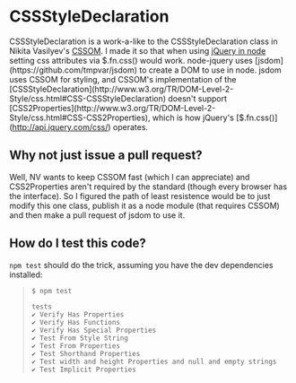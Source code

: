 CSSStyleDeclaration
===================

CSSStyleDeclaration is a work-a-like to the CSSStyleDeclaration class in Nikita Vasilyev's [CSSOM](https://github.com/NV/CSSOM). I made it so that when using [jQuery in node](https://github.com/tmtk75/node-jquery) setting css attributes via $.fn.css() would work. node-jquery uses [jsdom](https://github.com/tmpvar/jsdom) to create a DOM to use in node. jsdom uses CSSOM for styling, and CSSOM's implementation of the [CSSStyleDeclaration](http://www.w3.org/TR/DOM-Level-2-Style/css.html#CSS-CSSStyleDeclaration) doesn't support [CSS2Properties](http://www.w3.org/TR/DOM-Level-2-Style/css.html#CSS-CSS2Properties), which is how jQuery's [$.fn.css()](http://api.jquery.com/css/) operates.


Why not just issue a pull request?
----
Well, NV wants to keep CSSOM fast (which I can appreciate) and CSS2Properties aren't required by the standard (though every browser has the interface). So I figured the path of least resistence would be to just modify this one class, publish it as a node module (that requires CSSOM) and then make a pull request of jsdom to use it.

How do I test this code?
---
`npm test` should do the trick, assuming you have the dev dependencies installed:
> ```
> $ npm test
>
> tests
> ✔ Verify Has Properties
> ✔ Verify Has Functions
> ✔ Verify Has Special Properties
> ✔ Test From Style String
> ✔ Test From Properties
> ✔ Test Shorthand Properties
> ✔ Test width and height Properties and null and empty strings
> ✔ Test Implicit Properties
> ```
